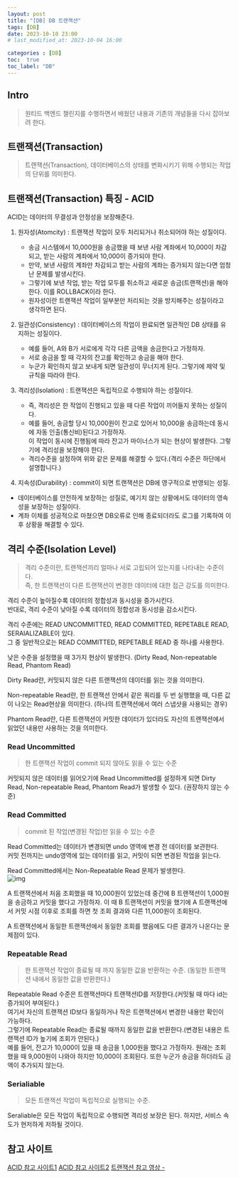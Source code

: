 ```yaml
---
layout: post
title: "[DB] DB 트랜잭션"
tags: [DB]
date: 2023-10-10 23:00
# last_modified_at: 2023-10-04 16:00

categories : [DB]
toc:  true
toc_label: "DB"
---
```


## Intro
> 원티드 백엔드 챌린지를 수행하면서 배웠던 내용과 기존의 개념들을 다시 잡아보려 한다.

## 트랜잭션(Transaction)
> 트랜잭션(Transaction), 데이터베이스의 상태를 변화시키기 위해 수행되는 작업의 단위를 의미한다.

## 트랜잭션(Transaction) 특징 - ACID
ACID는 데이터의 무결성과 안정성을 보장해준다.

1. 원자성(Atomcity) : 트랜잭션 작업이 모두 처리되거나 취소되어야 하는 성질이다.
   - 송금 시스템에서 10,000원을 송금했을 때 보낸 사람 계좌에서 10,000이 차감되고, 받는 사람의 계좌에서 10,000이 증가되야 한다.<br>
   - 만약, 보낸 사람의 계좌만 차감되고 받는 사람의 계좌는 증가되지 않는다면 엄청난 문제를 발생시킨다.<br>
   - 그렇기에 보낸 작업, 받는 작업 모두를 취소하고 새로운 송금(트랜잭션)을 해야 한다. 이를 ROLLBACK이라 한다.<br>
   - 원자성이란 트랜잭션 작업이 일부분만 처리되는 것을 방지해주는 성질이라고 생각하면 된다.

2. 일관성(Consistency) : 데이터베이스의 작업이 완료되면 일관적인 DB 상태를 유지하는 성질이다.
   - 예를 들어, A와 B가 서로에게 각각 다른 금액을 송금한다고 가정하자.
   - 서로 송금을 할 때 각자의 잔고를 확인하고 송금을 해야 한다.
   - 누군가 확인하지 않고 보내게 되면 일관성이 무너지게 된다. 그렇기에 제약 및 규칙을 따라야 한다.


3. 격리성(Isolation) : 트랜잭션은 독립적으로 수행되야 하는 성질이다. 
	- 즉, 격리성은 한 작업이 진행되고 있을 때 다른 작업이 끼어들지 못하는 성질이다. <br>
	- 예를 들어, 송금할 당시 10,000원이 잔고로 있어서 10,000을 송금하는데 동시에 자동 인출(통신비)된다고 가정하자.<br> 이 작업이 동시에 진행됨에 따라 잔고가 마이너스가 되는 현상이 발생한다. 그렇기에 격리성을 보장해야 한다.
	- 격리수준을 설정하여 위와 같은 문제를 해결할 수 있다.(격리 수준은 하단에서 설명합니다.)
      
4. 지속성(Durability) : commit이 되면 트랜잭션은 DB에 영구적으로 반영되는 성질.
- 데이터베이스를 안전하게 보장하는 성질로, 예기치 않는 상황에서도 데이터의 영속성을 보장하는 성질이다.
- 계좌 이체를 성공적으로 마쳤으면 DB오류로 인해 종료되더라도 로그를 기록하여 이후 상황을 해결할 수 있다.



## 격리 수준(Isolation Level)
> 격리 수준이란, 트랜잭션끼리 얼마나 서로 고립되어 있는지를 나타내는 수준이다. <br>
> 즉, 한 트랜잭션이 다른 트랜잭션이 변경한 데이터에 대한 접근 강도를 의미한다.<br>

격리 수준이 높아질수록 데이터의 정합성과 동시성을 증가시킨다.<br>
반대로, 격리 수준이 낮아질 수록 데이터의 정합성과 동시성을 감소시킨다.<br>

격리 수준에는 READ UNCOMMITTED, READ COMMITTED, REPETABLE READ, SERAIALIZABLE이 있다.<br>
그 중 일반적으로는 READ COMMITTED, REPETABLE READ 중 하나를 사용한다.<br>

낮은 수준을 설정했을 때 3가지 현상이 발생한다. (Dirty Read, Non-repeatable Read, Phantom Read)<br>

Dirty Read란, 커밋되지 않은 다른 트랜잭션의 데이터를 읽는 것을 의미한다.

Non-repeatable Read란, 한 트랜잭션 안에서 같은 쿼리를 두 번 실행했을 때, 다른 값이 나오는 Read현상을 의미한다. (하나의 트랜잭션에서 여러 스냅샷을 사용되는 경우)

Phantom Read란, 다른 트랜잭션이 커밋한 데이터가 있더라도 자신의 트랜잭션에서 읽었던 내용만 사용하는 것을 의미한다.


### Read Uncommitted
>  한 트랜잭션 작업이 commit 되지 않아도 읽을 수 있는 수준

커밋되지 않은 데이터를 읽어오기에 
Read Uncommitted를 설정하게 되면 Dirty Read, Non-repeatable Read, Phantom Read가 발생할 수 있다. (권장하지 않는 수준)


### Read Committed
> commit 된 작업(변경된 작업)만 읽을 수 있는 수준

Read Committed는 데이터가 변경되면 undo 영역에 변경 전 데이터를 보관한다.<br>
커밋 전까지는 undo영역에 있는 데이터를 읽고, 커밋이 되면 변경된 작업을 읽는다.<br>

Read Committed에서는 Non-Repeatable Read 문제가 발생한다.<br>
![img](https://user-images.githubusercontent.com/112313165/275128997-3a425052-f0f8-4813-9967-ff4e999bc694.jpeg)

A 트랜잭션에서 처음 조회했을 때 10,000원이 있었는데 중간에 B 트랜잭션이 1,000원을 송금하고 커밋을 했다고 가정하자. 이 때 B 트랜잭션이 커밋을 했기에 A 트랜잭션에서 커밋 시점 이후로 조회를 하면 첫 조회 결과와 다른 11,000원이 조회된다.

A 트랜잭션에서 동일한 트랜잭션에서 동일한 조회를 했음에도 다른 결과가 나온다는 문제점이 있다.
### Repeatable Read
> 한 트랜잭션 작업이 종료될 때 까지 동일한 값을 반환하는 수준. (동일한 트랜잭션 내에서 동일한 값을 반환한다.)

Repeatable Read 수준은 트랜잭션마다 트랜잭션ID를 저장한다.(커밋될 때 마다 id는 증가되어 부여된다.)<br>
여기서 자신의 트랜잭션 ID보다 동일하거나 작은 트랜잭션에서 변경한 내용만 확인이 가능하다.<br>
그렇기에 Repeatable Read는 종료될 때까지 동일한 값을 반환한다.(변경된 내용은 트랜잭션 ID가 높기에 조회가 안된다.)<br>
예를 들어, 잔고가 10,000이 있을 때 송금을 1,000원을 했다고 가정하자. 원래는 조회했을 때 9,000원이 나와야 하지만 10,000이 조회된다. 또한 누군가 송금을 하더라도 금액이 추가되지 않는다.


### Serialiable
> 모든 트랜잭션 작업이 독립적으로 실행되는 수준.

Seraliable은 모든 작업이 독립적으로 수행되면 격리성 보장은 된다. 하지만, 서비스 속도가 현저하게 저하될 것이다.
     



## 참고 사이트
[ACID 참고 사이트1](https://hanamon.kr/%EB%8D%B0%EC%9D%B4%ED%84%B0%EB%B2%A0%EC%9D%B4%EC%8A%A4-%ED%8A%B8%EB%9E%9C%EC%9E%AD%EC%85%98%EC%9D%98-acid-%EC%84%B1%EC%A7%88/)
[ACID 참고 사이트2](https://hanamon.kr/%EB%8D%B0%EC%9D%B4%ED%84%B0%EB%B2%A0%EC%9D%B4%EC%8A%A4-%ED%8A%B8%EB%9E%9C%EC%9E%AD%EC%85%98%EC%9D%98-acid-%EC%84%B1%EC%A7%88/)
[트랜잭션 참고 영상 - ](https://www.youtube.com/watch?v=sEBbYTDMBvA)

